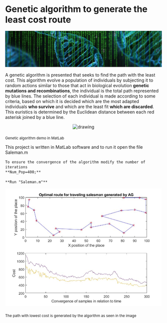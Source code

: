 # **Genetic algorithm to generate the least cost route**

<p align="center">
<img src="./media/baner.jpg" alt="drawing" width="1000"/>  
</p>

A genetic algorithm is presented that seeks to find the path with the least cost. This algorithm evolve a population of individuals by subjecting it to random actions similar to those that act in biological evolution **genetic mutations and recombinations**, the individual is the total path represented by blue lines. The selection of each individual is made according to some criteria, based on which it is decided which are the most adapted individuals **who survive** and which are the least fit **which are discarded**. This euristics is determined by the Euclidean distance between each red asterisk joined by a blue line.

<p align="center">
<img src="./media/Demo.gif" alt="drawing" width="1000"/>  
</p>
<sub> Genetic algorithm demo in MatLab </sub>

This project is written in MatLab software and to run it open the file Saleman.m

    To ensure the convergence of the algorithm modify the number of iterations
    **Num_Pop=400;**
    
    **Run "Saleman.m"**
 
<p align="center">
<img src="./media/Img.jpg" alt="drawing" width="1000"/>  
</p>
<sub> The path with lowest cost is generated by the algorithm as seen in the image </sub>
